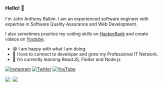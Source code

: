 ### Hello! 👋

I'm John Anthony Balbin. I am an experienced software engineer with expertise in Software Quality Assurance and Web Development.

I also sometimes practice my coding skills on [HackerRank](https://www.hackerrank.com/janny_dev) and create videos on [Youtube](https://www.youtube.com/channel/UCzINOxu9FKYF2PRiLFdwP0g?view_as=subscriber).

- 😄 I am happy with what I am doing.
- 💬 I love to connect to developer and grow my Professional IT Network.
- 🌱 I’m currently learning ReactJS, Flutter and Node.js


[![Instagram](https://img.shields.io/badge/-janny.dev-orange)](https://www.instagram.com/janny.dev/)
[![Twitter](https://img.shields.io/badge/-DevChoks-blue)](https://twitter.com/DevChoks) [![YouTube](https://img.shields.io/badge/-JA%20Balbin-red)](https://www.youtube.com/channel/UCzINOxu9FKYF2PRiLFdwP0g?view_as=subscriber) 

<div><img align="center" src="https://github-readme-stats.vercel.app/api/top-langs/?username=swengr-janan&layout=compact" />&nbsp;&nbsp;<img align="center" src="https://github-readme-stats.vercel.app/api?username=swengr-janan&count_private=true&show_icons=true&theme=default&hide_rank=true&disable_animations=true&custom_title=Stats" /></div>